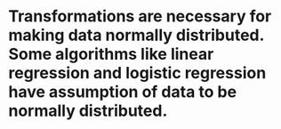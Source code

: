# Transformations are necessary for making data normally distributed. Some algorithms like linear regression and logistic regression have assumption of data to be normally distributed.
